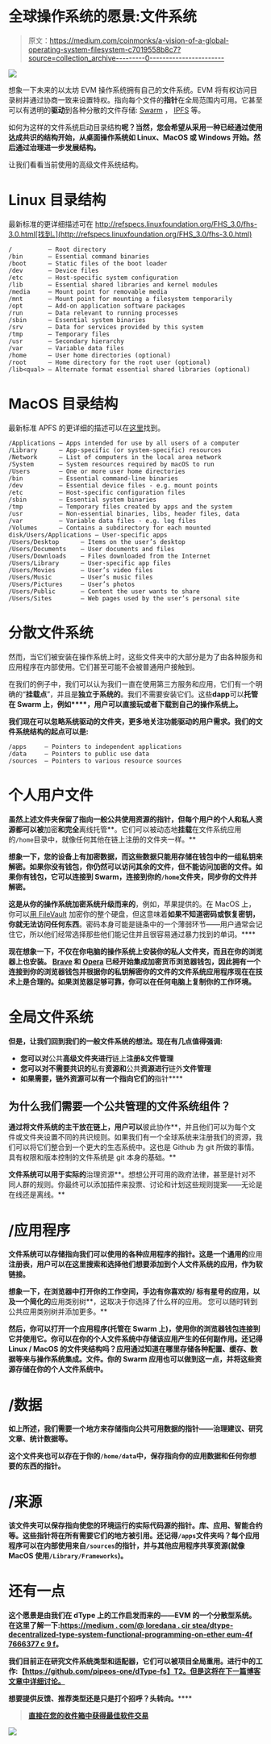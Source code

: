 # 全球操作系统的愿景:文件系统

> 原文：<https://medium.com/coinmonks/a-vision-of-a-global-operating-system-filesystem-c7019558b8c7?source=collection_archive---------0----------------------->

![](img/df75e61d868665582476f4eeb1c44f3f.png)

想象一下未来的以太坊 EVM 操作系统拥有自己的文件系统。EVM 将有权访问目录树并通过协商一致来设置特权。指向每个文件的**指针**在全局范围内可用。它甚至可以有透明的**驱动**到各种分散的文件存储: [Swarm](https://github.com/ethersphere) ， [IPFS](https://ipfs.io/) 等。

如何为这样的文件系统启动目录结构**呢？当然，您会希望从采用一种已经通过使用达成共识的结构开始，从桌面操作系统如 Linux、MacOS 或 Windows 开始。然后通过治理进一步发展结构。**

让我们看看当前使用的高级文件系统结构。

# Linux 目录结构

最新标准的更详细描述可在 http://refspecs.linuxfoundation.org/FHS_3.0/fhs-3.0.html[找到。](http://refspecs.linuxfoundation.org/FHS_3.0/fhs-3.0.html)

```
/          — Root directory
/bin       — Essential command binaries
/boot      — Static files of the boot loader
/dev       — Device files
/etc       — Host-specific system configuration
/lib       — Essential shared libraries and kernel modules
/media     — Mount point for removable media
/mnt       — Mount point for mounting a filesystem temporarily
/opt       — Add-on application software packages
/run       — Data relevant to running processes
/sbin      — Essential system binaries
/srv       — Data for services provided by this system
/tmp       — Temporary files
/usr       — Secondary hierarchy
/var       — Variable data files
/home      — User home directories (optional)
/root      — Home directory for the root user (optional)
/lib<qual> — Alternate format essential shared libraries (optional)
```

# MacOS 目录结构

最新标准 APFS 的更详细的描述可以在[这里](https://developer.apple.com/library/archive/documentation/FileManagement/Conceptual/FileSystemProgrammingGuide/FileSystemOverview/FileSystemOverview.html#//apple_ref/doc/uid/TP40010672-CH2-SW1)找到。

```
/Applications — Apps intended for use by all users of a computer
/Library      — App-specific (or system-specific) resources
/Network      — List of computers in the local area network
/System       — System resources required by macOS to run
/Users        — One or more user home directories
/bin          — Essential command-line binaries
/dev          — Essential device files - e.g. mount points
/etc          — Host-specific configuration files
/sbin         — Essential system binaries
/tmp          — Temporary files created by apps and the system
/usr          — Non-essential binaries, libs, header files, data
/var          — Variable data files - e.g. log files
/Volumes      — Contains a subdirectory for each mounted disk/Users/Applications — User-specific apps
/Users/Desktop      — Items on the user’s desktop
/Users/Documents    — User documents and files
/Users/Downloads    — Files downloaded from the Internet
/Users/Library      — User-specific app files
/Users/Movies       — User’s video files
/Users/Music        — User’s music files
/Users/Pictures     — User’s photos
/Users/Public       — Content the user wants to share
/Users/Sites        — Web pages used by the user’s personal site
```

# 分散文件系统

然而，当它们被安装在操作系统上时，这些文件夹中的大部分是为了由各种服务和应用程序在内部使用。它们甚至可能不会被普通用户接触到。

在我们的例子中，我们可以认为我们一直在使用第三方服务和应用，它们有一个明确的“**挂载点**”，并且是**独立于系统的**。我们不需要安装它们。这些**dapp**可以**托管在 Swarm 上，例如****，用户可以直接玩或者下载到自己的操作系统上。**

**我们现在可以忽略系统驱动的文件夹，更多地关注功能驱动的用户需求。我们的文件系统结构的起点可以是:**

```
/apps     — Pointers to independent applications
/data     — Pointers to public use data
/sources  — Pointers to various resource sources
```

# **个人用户文件**

**虽然上述文件夹保留了指向一般公共使用资源的指针，但每个用户的个人和私人资源都可以被**加密**和完全**离线托管**。它们可以被动态地**挂载**在文件系统应用的`/home`目录中，就像任何其他在链上注册的文件夹一样。**

**想象一下，您的设备上有加密数据，而这些数据只能用存储在钱包中的一组私钥来解密。如果你没有钱包，你仍然可以访问其余的文件，但不能访问加密的文件。如果你有钱包，它可以连接到 Swarm，连接到你的`/home`文件夹，同步你的文件并解密。**

**这是从你的操作系统加密系统升级而来的**，例如，苹果提供的。在 MacOS 上，你可以[用 FileVault](https://support.apple.com/en-us/HT204837) 加密你的整个硬盘，但这意味着**如果不知道密码或恢复密钥，你就无法访问任何东西**。密码本身可能是链条中的一个薄弱环节——用户通常会记住它，所以他们经常选择那些他们能记住并且很容易通过暴力找到的单词。****

**现在想象一下，不仅在你电脑的操作系统上安装你的私人文件夹，而且在你的浏览器上也安装。 [Brave](https://brave.com/funding-your-brave-wallet/) 和 [Opera](https://blogs.opera.com/desktop/2019/04/opera-60-reborn-3-web-3-0-vpn-ad-blocker/) 已经开始集成加密货币浏览器钱包，因此拥有一个连接到你的浏览器钱包并根据你的私钥解密你的文件的文件系统应用程序现在在技术上是合理的。如果浏览器足够可靠，你可以在任何电脑上复制你的工作环境。**

# **全局文件系统**

**但是，让我们回到我们的一般文件系统的想法。现在有几点值得强调:**

*   **您可以对**公共**高级文件夹进行**链上**注册&文件管理**
*   **您可以对不需要共识的**私有**资源和**公共**资源进行**链外**文件管理**
*   **如果需要，链外资源可以有一个指向它们的**指针****

## **为什么我们需要一个公共管理的文件系统组件？**

**通过将文件系统的主干放在链上，用户可以**彼此协作**，并且他们可以为每个文件或文件夹设置不同的共识规则。如果我们有一个全球系统来注册我们的资源，我们可以将它们整合到一个更大的生态系统中。这也是 Github 为 git 所做的事情。具有权限和版本控制的文件系统是 git 本身的基础。**

**文件系统可以用于实际的**治理资源**。想想公开可用的政府法律，甚至是针对不同人群的规则。你最终可以添加插件来投票、讨论和计划这些规则提案——无论是在线还是离线。**

# **/应用程序**

**文件系统可以存储指向我们可以使用的各种应用程序的指针。这是一个通用的**应用**注册表，用户可以在这里搜索和选择他们想要添加到个人文件系统的应用，作为软链接。**

**想象一下，在浏览器中打开你的工作空间，手边有你喜欢的/ **标有星号的应用**，以及一个简化的**应用类别树**，这取决于你选择了什么样的应用。
您可以随时转到公共应用类别树并添加更多。**

**然后，你可以打开一个应用程序(托管在 Swarm 上)，使用你的浏览器钱包连接到它并使用它。你可以在你的个人文件系统中存储该应用产生的任何副作用。还记得 Linux / MacOS 的文件夹结构吗？应用通过知道在哪里存储各种配置、缓存、数据等来与操作系统集成。文件。你的 Swarm 应用也可以做到这一点，并将这些资源存储在你的个人文件系统中。**

# **/数据**

**如上所述，我们需要一个地方来存储指向公共可用数据的指针——治理建议、研究文章、统计数据等。**

**这个文件夹也可以存在于你的`/home/data`中，保存指向你的应用数据和任何你想要的东西的指针。**

# **/来源**

**该文件夹可以保存指向使您的环境运行的实际代码源的指针。库、应用、智能合约等。这些指针将在所有需要它们的地方被引用。还记得`/apps`文件夹吗？每个应用程序可以在内部使用来自`/sources`的指针，并与其他应用程序共享资源(就像 MacOS 使用`/Library/Frameworks`)。**

# **还有一点**

**这个愿景是由我们在 **dType** 上的工作启发而来的——EVM 的一个分散型系统。在这里了解一下:[https://medium . com/@ loredana . cir stea/dtype-decentralized-type-system-functional-programming-on-ether eum-4f 7666377 c 9 f](/@loredana.cirstea/dtype-decentralized-type-system-functional-programming-on-ethereum-4f7666377c9f)。**

**我们目前正在研究文件系统类型和适配器，它们可以被项目全局重用。进行中的工作:【https://github.com/pipeos-one/dType-fs】T2。但是这将在下一篇博客文章中详细讨论。**

****想要提供反馈、推荐类型还是只是打个招呼？头转向**[](https://gitter.im/pipeos-one/dType)****。******

> ****[直接在您的收件箱中获得最佳软件交易](https://coincodecap.com/?utm_source=coinmonks)****

****[![](img/7c0b3dfdcbfea594cc0ae7d4f9bf6fcb.png)](https://coincodecap.com/?utm_source=coinmonks)****